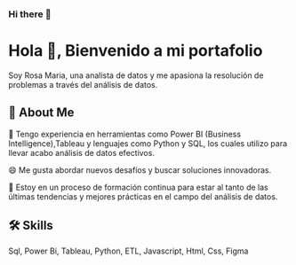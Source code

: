 ### Hi there 👋

<!--
**Maria1899/Maria1899** is a ✨ _special_ ✨ repository because its `README.md` (this file) appears on your GitHub profile.

Here are some ideas to get you started: -->


# Hola 👋, Bienvenido a mi portafolio
Soy Rosa Maria, una analista de datos y me apasiona la resolución de problemas a través del análisis de datos.




## 🚀 About Me
📝 Tengo experiencia en herramientas como Power BI (Business Intelligence),Tableau y lenguajes como Python y SQL, los cuales utilizo para llevar acabo análisis de datos efectivos.

😄 Me gusta abordar nuevos desafíos y buscar soluciones innovadoras. 

🧠 Estoy en un proceso de formación continua para estar al tanto de las últimas tendencias y mejores prácticas en el campo del análisis de datos.





## 🛠 Skills
Sql, Power Bi, Tableau, Python, ETL, Javascript, Html, Css, Figma


